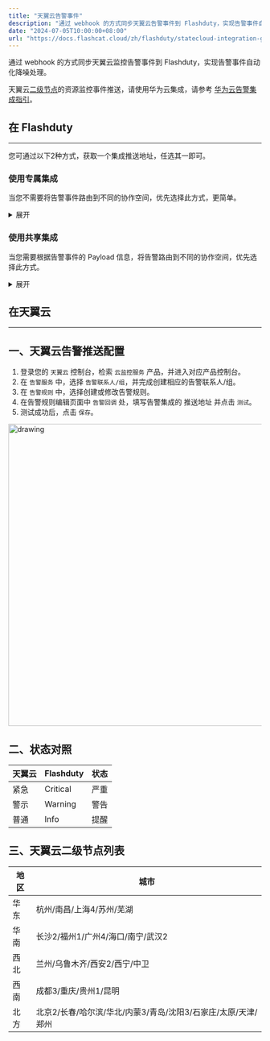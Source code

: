 ```yaml
---
title: "天翼云告警事件"
description: "通过 webhook 的方式同步天翼云告警事件到 Flashduty，实现告警事件自动化降噪处理"
date: "2024-07-05T10:00:00+08:00"
url: "https://docs.flashcat.cloud/zh/flashduty/statecloud-integration-guide"
---
```


通过 webhook 的方式同步天翼云监控告警事件到 Flashduty，实现告警事件自动化降噪处理。

天翼云[二级节点](#二级节点)的资源监控事件推送，请使用华为云集成，请参考 [华为云告警集成指引](https://docs.flashcat.cloud/zh/flashduty/huawei-ces-integration-guide)。

<div class="hide">

## 在 Flashduty
---
您可通过以下2种方式，获取一个集成推送地址，任选其一即可。

### 使用专属集成

当您不需要将告警事件路由到不同的协作空间，优先选择此方式，更简单。

<details>
  <summary>展开</summary>
  
  1. 进入 Flashduty 控制台，选择 **协作空间**，进入某个空间的详情页面
  2. 选择 **集成数据** tab，点击 **添加一个集成**，进入添加集成页面
  3. 选择 **天翼云** 集成，点击 **保存**，生成卡片。
  4. 点击生成的卡片，可以查看到 **推送地址**，复制备用，完成。

    
</details>

### 使用共享集成

当您需要根据告警事件的 Payload 信息，将告警路由到不同的协作空间，优先选择此方式。

<details>
  <summary>展开</summary>
  
  1. 进入 Flashduty 控制台，选择 **集成中心=>告警事件**，进入集成选择页面。
  2. 选择 **天翼云** 集成：
        - **集成名称**：为当前集成定义一个名称。
  3. 点击 **保存** 后，复制当前页面的新生成的 **推送地址** 备用。
  4. 点击 **创建路由**，为集成配置路由规则。您可以按条件匹配不同的告警到不同的协作空间，也可以直接设置默认协作空间作为兜底，后续再按需调整。
  5. 完成。
    
</details>
</div>

## 在天翼云
---

<div class="md-block">

## 一、天翼云告警推送配置

1. 登录您的 `天翼云` 控制台，检索 `云监控服务` 产品，并进入对应产品控制台。
2. 在 `告警服务` 中，选择 `告警联系人/组`，并完成创建相应的告警联系人/组。
3. 在 `告警规则` 中，选择创建或修改告警规则。
4. 在告警规则编辑页面中 `告警回调` 处，填写告警集成的 <span class='integration_url' >推送地址</span> 并点击 `测试`。
5. 测试成功后，点击 `保存`。

<img alt="drawing" width="600" src="https://download.flashcat.cloud/flashduty/doc/zh/statecloud/state-1.png" />

</dev>

## 二、状态对照

<div class="md-block">

| 天翼云 |  Flashduty | 状态 |
| ---------- | -------- | ---- |
| 紧急   | Critical | 严重 |
| 警示    | Warning  | 警告 |
| 普通     | Info     | 提醒 |

## 三、天翼云二级节点列表<span id="二级节点"></span>

| 地区 |  城市 |
| ---------- | -------- | 
| 华东   | 杭州/南昌/上海4/苏州/芜湖 | 
| 华南    | 长沙2/福州1/广州4/海口/南宁/武汉2  | 
| 西北    | 兰州/乌鲁木齐/西安2/西宁/中卫    | 
| 西南    | 成都3/重庆/贵州1/昆明     |
| 北方    | 北京2/长春/哈尔滨/华北/内蒙3/青岛/沈阳3/石家庄/太原/天津/郑州     |


</div>

